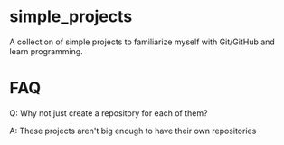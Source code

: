 # simple_projects

A collection of simple projects to familiarize myself with Git/GitHub and learn programming. 

# FAQ

Q: Why not just create a repository for each of them?

A: These projects aren't big enough to have their own repositories
